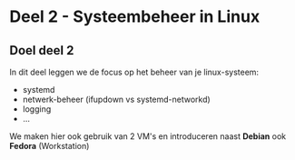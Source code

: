 # Deel 2 - Systeembeheer in Linux

## Doel deel 2

In dit deel leggen we de focus op het beheer van je linux-systeem:

* systemd
* netwerk-beheer (ifupdown vs systemd-networkd)
* logging
* ...

We maken hier ook gebruik van 2 VM's en introduceren naast **Debian** ook **Fedora** (Workstation)

